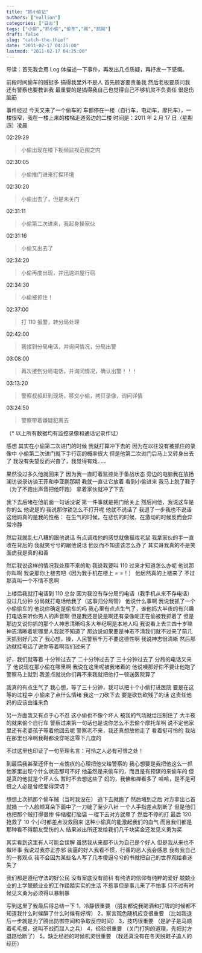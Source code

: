 ```yaml
---
title: "抓小偷记"
authors: ["eallion"]
categories: ["日志"]
tags: ["小偷","抓小偷","偷车","贼","抓贼"]
draft: false
slug: "catch-the-thief"
date: "2011-02-17 04:25:00"
lastmod: "2011-02-17 04:25:00"
---
```


导读：首先我会用 Log 体描述一下事件，再发出几点质疑，再抒发一下感慨。

前段时间偷车的贼挺多
搞得我里外不是人
首先顾客要责备我
然后老板要质问我
还有警察也要教训我
最重要的是搞得我自己也觉得自己不够机灵不负责任
很是伤脑筋

事件经过
今天又来了一个偷车的
车都停在一楼（自行车，电动车，摩托车），一楼很窄，我在一楼上来的楼梯走道旁边的二楼
时间是：2011 年 2 月 17 日（星期四）凌晨

02:29:29
> 小偷出现在楼下视频监视范围之内

02:30:05
> 小偷推门进来打探环境

02:30:20
> 小偷出去了，但是未关门

02:31:11
> 小偷第二次进来，我起身操家伙

02:31:16
> 小偷又出去了

02:34:20
> 小偷再度出现，并迅速进屋行窃

02:34:30
> 小偷被抓住！

02:37:00
> 打 110 报警，转分局处理

02:42:00
> 我接到分局电话，并询问情况，分局出警

03:08:00
> 再次接到分局电话，并询问情况，确认出警！！！

03:13:20
> 警察叔叔赶到现场，移交小偷，拷贝录像，询问详情

03:24:50
> 警察带着嫌疑犯离去

（* 以上所有数据均有监控录像和通话记录作证）

感想
其实在小偷第二次进门的时候
我就打算冲下去的
因为在以往没有被抓住的录像中
小偷第二次进门就下手行窃的概率很大
但是他第二次进门后马上又转身出去了
我没有失望反而兴奋了，我觉得有戏……

果然没过多久他就回来了
因为我一直盯着监控处于备战状态
旁边的电脑我在放杨澜访谈录访谈王菲和李亚鹏那期
我就一直让它放着
看到小偷进来
我马上脱了鞋子（为了不跑出声音把他吓跑）
拿着家伙就冲了下去

我下去后堵在他前面一句话没说
第一件事就是把门给关上
然后问他，我说这车是你的么
他说是的
我说那你锁怎么不打开呢
他就不说话了
我退了一步我也不说话
这他妈真的是我的性格：
在生气的时候，在悲伤的时候，在激动的时候反而会异常冷静

然后我就乱七八糟的跟他说话
有点调戏他的感觉就像猫戏老鼠
我拿家伙的手一直收在背后的
我就笑兮兮的跟他说话
他反而不知道该怎么办了
其实哥我真的不是笑面虎我是真的和善

然后我说这样的情况我处理不来的勒
我说我要叫 110 过来才知道怎么办呢
他说那你叫啊
我说那你上楼去吧（因为我手机在楼上 = =！）
他居然真的上楼来了
不过那真叫一个不情不愿啊

上楼后我就打电话到 110 总台
因为我没有存分局的电话（我手机从来不存电话）
没过几分钟
分局就打电话给我了（这事归分局管）
他说什么事啊
我说我抓了一个小偷偷车的
他说你确定是偷车的吗
我心里有点点生气了，谁他妈大半夜的有兴趣打电话来听你男人的声音啊
但是我还是说是啊还有录像呢正在偷被我抓着了
但是那边又说你抓的那个人神志清晰吗多大年纪啊是本地人吗
我说看上去三四十岁嘛神志清晰着呢哪里人我就不知道了
那边说如果要是神志不清我们就不过来了前几天抓到好几次了
我心想，操，人民警察千万不要这德性啊
我说神志很清晰
然后那边就挂电话了说你等着啊我们过来了

好，我们就等着
十分钟过去了
二十分钟过去了
三十分钟过去了
分局的电话又来了
他说现在那小偷在哪里啊
我说在这里呢被我堵着的
他说噢那好你不要让他跑了警察马上就到
我差点就说你们再不来我就把他打一顿送医院算了

我真的有点生气了
我心想，等了三十分钟，我可以把十个小偷打进医院
要是在这等的过程中
小偷来了点什么情绪
我这一刀砍下去
要是砍伤砍残了的话
这责任他妈的应该由谁来负

另一方面我又有点于心不忍
这小偷也不像个坏人
被我的气场就给压制住了
大半夜的就来偷个自行车
警察过来第一句话也是说你怎么不去偷个摩托车啊
说不定他家里还有老婆孩子等着他回去呢
警察老不来，我还真想放他走了
看着挺可怜的
我站在那里也冷啊我鞋都没穿呢这零下几度的

不过这里也印证了一句至理名言：可怜之人必有可恨之处！

到最后我甚至还怀有一点愧疚的心理把他交给警察的
我心想要是我把他这么一抓
他家里出现个什么状态那可不好
他虽然是来偷车的，而且是有预谋的来偷车的
但是真的他就是个坏人么
暂时不去想这些了
妈的，我佛和禅看多了
哈哈，是不是可恨之人必是曾经爱得深切？

想想上次抓那个偷车贼（当时我没在）
追下去就跑了
然后堵到之后
对方拿出匕首就捅
一个人脸颊耳朵下面中了一刀缝了至少八针
一个人手指差点割断了
但是他们也把那个贼打得很惨
伸缩棍打脑袋
一棍下去对方就晕了
然后不停的打
最后 120 抢救了 10 个小时都差点没救回来
这种小偷真的能激起我们的血气
而且我们都是那种看不得朋友受伤的人
结果派出所还发给我们几千块奖金还发见义勇为奖

其实看到这里有人可能会误解
虽然我从来都不认为自己是个好人
但是我从来也不做坏事
我说过我亦正亦邪
装逼的好人我看不惯，行善的恶人我会感恩
我有我自己的一套观点
我不会因为某些名人写了几本傻逼兮兮的书就把自己的世界观给看迷失了

我们都是遵纪守法的好公民
没有案底没有前科
有纯洁的信仰有纯粹的爱好
兢兢业业的上学兢兢业业的工作踏踏实实的生活
不惹事但是事儿来了不怕事
只不过有时候见义勇为必须得以暴制暴

写到这里了我最后得总结一下
1，冷静很重要
（朋友都说我喝酒和打牌的时候都不知道我什么时候醉了什么时候有好牌）
2，察言观色随机应变很重要
（比如我退后一步就是为了腾出防御空间和争取反应时间）
3，技巧很重要
（是驴子是马顺着毛毛摸，这叫不战而屈人之兵）
4，经验很重要
（关门打狗的道理，先把对方退路给断了）
5，缺乏经验的时候机灵很重要
（我还真没有在冬天脱鞋子追人的经历）
